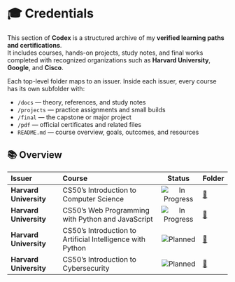 # 🎓 Credentials

This section of **Codex** is a structured archive of my **verified learning paths and certifications**.  
It includes courses, hands-on projects, study notes, and final works completed with recognized organizations such as **Harvard University**, **Google**, and **Cisco**.

Each top-level folder maps to an issuer. Inside each issuer, every course has its own subfolder with:

- `/docs` — theory, references, and study notes  
- `/projects` — practice assignments and small builds  
- `/final` — the capstone or major project  
- `/pdf` — official certificates and related files  
- `README.md` — course overview, goals, outcomes, and resources


## 📚 Overview

| Issuer | Course | Status | Folder |
|:--|:--|:--:|:--|
| **Harvard University** | CS50’s Introduction to Computer Science | ![In Progress](https://img.shields.io/badge/In_Progress-FFA500?style=flat-square&logoColor=white) | [📁](./harvard/cs50-introduction/) |
| **Harvard University** | CS50’s Web Programming with Python and JavaScript | ![In Progress](https://img.shields.io/badge/In_Progress-FFA500?style=flat-square&logoColor=white) | [📁](./harvard/cs50w-web-programming/) |
| **Harvard University** | CS50’s Introduction to Artificial Intelligence with Python | ![Planned](https://img.shields.io/badge/Planned-lightgrey?style=flat-square&logoColor=white) | [📁](./harvard/cs50ai-artificial-intelligence/) |
| **Harvard University** | CS50’s Introduction to Cybersecurity | ![Planned](https://img.shields.io/badge/Planned-lightgrey?style=flat-square&logoColor=white) | [📁](./harvard/cs50cyber-cybersecurity/) |

